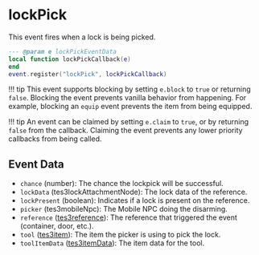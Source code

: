 # lockPick

This event fires when a lock is being picked.

```lua
--- @param e lockPickEventData
local function lockPickCallback(e)
end
event.register("lockPick", lockPickCallback)
```

!!! tip
	This event supports blocking by setting `e.block` to `true` or returning `false`. Blocking the event prevents vanilla behavior from happening. For example, blocking an `equip` event prevents the item from being equipped.

!!! tip
	An event can be claimed by setting `e.claim` to `true`, or by returning `false` from the callback. Claiming the event prevents any lower priority callbacks from being called.

## Event Data

* `chance` (number): The chance the lockpick will be successful.
* `lockData` (tes3lockAttachmentNode): The lock data of the reference.
* `lockPresent` (boolean): Indicates if a lock is present on the reference.
* `picker` (tes3mobileNpc): The Mobile NPC doing the disarming.
* `reference` ([tes3reference](../../types/tes3reference)): The reference that triggered the event (container, door, etc.).
* `tool` ([tes3item](../../types/tes3item)): The item the picker is using to pick the lock.
* `toolItemData` ([tes3itemData](../../types/tes3itemData)): The item data for the tool.

